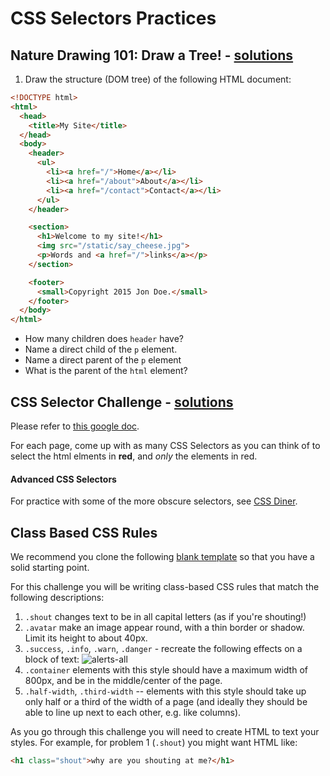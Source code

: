 # CSS Selectors Practices

## Nature Drawing 101: Draw a Tree! - [solutions](solutions.md)
1. Draw the structure (DOM tree) of the following HTML document:

``` html
<!DOCTYPE html>
<html>
  <head>
    <title>My Site</title>
  </head>
  <body>
    <header>
      <ul>
        <li><a href="/">Home</a></li>
        <li><a href="/about">About</a></li>
        <li><a href="/contact">Contact</a></li>
      </ul>
    </header>

    <section>  
      <h1>Welcome to my site!</h1>
      <img src="/static/say_cheese.jpg">
      <p>Words and <a href="/">links</a></p>
    </section>

    <footer>
      <small>Copyright 2015 Jon Doe.</small>
    </footer>
  </body>
</html>
```

* How many children does `header` have?
* Name a direct child of the `p` element.
* Name a direct parent of the `p` element
* What is the parent of the `html` element?

## CSS Selector Challenge - [solutions](solutions.md)
Please refer to [this google doc](https://docs.google.com/document/d/1sKbuZaSio1o65iRdkNpB03pwJfJj98GPHUJQsoKJmE4/edit?usp=sharing).

For each page, come up with as many CSS Selectors as you can think of to select the html elments in **red**, and *only* the elements in red.

#### Advanced CSS Selectors
For practice with some of the more obscure selectors, see [CSS Diner](https://flukeout.github.io/).

## Class Based CSS Rules
We recommend you clone the following [blank template](https://github.com/SF-WDI-LABS/blank_template) so that you have a solid starting point.

For this challenge you will be writing class-based CSS rules that match the following descriptions:

1. `.shout` changes text to be in all capital letters (as if you're shouting!)
1. `.avatar` make an image appear round, with a thin border or shadow. Limit its height to about 40px.
1. `.success`, `.info`, `.warn`, `.danger` - recreate the following effects on a block of text:
   ![alerts-all](https://cloud.githubusercontent.com/assets/1489337/22269495/6c044f80-e240-11e6-9de6-226b4beb9e45.png)
1. `.container` elements with this style should have a maximum width of 800px, and be in the middle/center of the page.
1. `.half-width`, `.third-width` -- elements with this style should take up only half or a third of the width of a page (and ideally they should be able to line up next to each other, e.g. like columns).

As you go through this challenge you will need to create HTML to text your styles. For example, for problem 1 (`.shout`) you might want HTML like:

```html
<h1 class="shout">why are you shouting at me?</h1>
```
